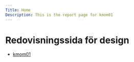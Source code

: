 ```yaml
---
Title: Home
Description: This is the report page for kmom01
---
```

Redovisningssida för design
==================

* [kmom01](report/kmom01)

